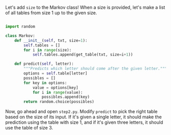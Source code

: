 Let's add `size` to the Markov class! When a size is provided, let's make a list of all tables from size 1 up to
the given size.

```python

import random 

class Markov:
    def __init__(self, txt, size=1):
        self.tables = []
        for i in range(size):
            self.tables.append(get_table(txt, size=i+1))

    def predict(self, letter):
        """Predicts which letter should come after the given letter."""
        options = self.table[letter]
        possibles = []
        for key in options:
            value = options[key]
            for i in range(value):
                possibles.append(key)
        return random.choice(possibles)
```

Now, go ahead and open `step2.py`. Modify `predict` to pick the right table based on the size of its input. If it's given a single letter, it should make the prediction using the table with size 1, and if it's given three letters, it should use the table of size 3.
